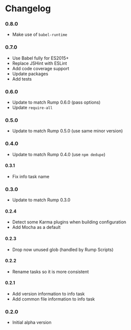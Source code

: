 # Changelog

### 0.8.0
- Make use of `babel-runtime`

### 0.7.0
- Use Babel fully for ES2015+
- Replace JSHint with ESLint
- Add code coverage support
- Update packages
- Add tests

### 0.6.0
- Update to match Rump 0.6.0 (pass options)
- Update `require-all`

### 0.5.0
- Update to match Rump 0.5.0 (use same minor version)

### 0.4.0
- Update to match Rump 0.4.0 (use `npm dedupe`)

#### 0.3.1
- Fix info task name

### 0.3.0
- Update to match Rump 0.3.0

#### 0.2.4
- Detect some Karma plugins when building configuration
- Add Mocha as a default

#### 0.2.3
- Drop now unused glob (handled by Rump Scripts)

#### 0.2.2
- Rename tasks so it is more consistent

#### 0.2.1
- Add version information to info task
- Add common file information to info task

### 0.2.0
- Initial alpha version
